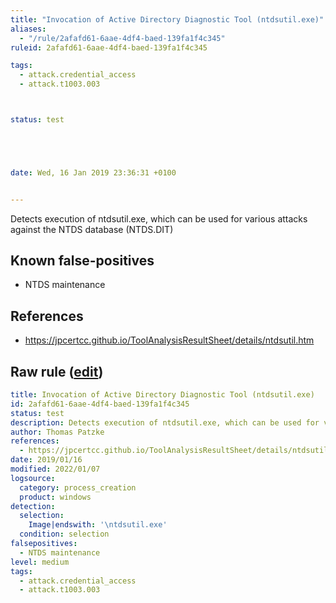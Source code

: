 ```yaml
---
title: "Invocation of Active Directory Diagnostic Tool (ntdsutil.exe)"
aliases:
  - "/rule/2afafd61-6aae-4df4-baed-139fa1f4c345"
ruleid: 2afafd61-6aae-4df4-baed-139fa1f4c345

tags:
  - attack.credential_access
  - attack.t1003.003



status: test





date: Wed, 16 Jan 2019 23:36:31 +0100


---
```


Detects execution of ntdsutil.exe, which can be used for various attacks against the NTDS database (NTDS.DIT)

<!--more-->


## Known false-positives

* NTDS maintenance



## References

* https://jpcertcc.github.io/ToolAnalysisResultSheet/details/ntdsutil.htm


## Raw rule ([edit](https://github.com/SigmaHQ/sigma/edit/master/rules/windows/process_creation/proc_creation_win_susp_ntdsutil.yml))
```yaml
title: Invocation of Active Directory Diagnostic Tool (ntdsutil.exe)
id: 2afafd61-6aae-4df4-baed-139fa1f4c345
status: test
description: Detects execution of ntdsutil.exe, which can be used for various attacks against the NTDS database (NTDS.DIT)
author: Thomas Patzke
references:
  - https://jpcertcc.github.io/ToolAnalysisResultSheet/details/ntdsutil.htm
date: 2019/01/16
modified: 2022/01/07
logsource:
  category: process_creation
  product: windows
detection:
  selection:
    Image|endswith: '\ntdsutil.exe'
  condition: selection
falsepositives:
  - NTDS maintenance
level: medium
tags:
  - attack.credential_access
  - attack.t1003.003

```
